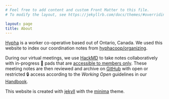 ```yaml
---
# Feel free to add content and custom Front Matter to this file.
# To modify the layout, see https://jekyllrb.com/docs/themes/#overriding-theme-defaults

layout: page
title: About
---
```


[Hypha](https://hypha.coop) is a worker co-operative based out of Ontario, Canada.
We used this website to index our coordination notes from [hyphacoop/organizing](https://github.com/hyphacoop/organizing).

During our virtual meetings, we use [HackMD](https://hackmd.io) to take notes collaboratively with in-progress :seedling: pads that are [accessible to members only](https://hackmd.io/VN4ltoJJTwWSVdODqfBf2w).
These meeting notes are then reviewed and archive on [GitHub](https://github.com/hyphacoop/organizing) with open or restricted :lock: access according to the _Working Open_ guidelines in our [Handbook](https://handbook.hypha.coop/working-open.html).

<span class="small">This website is created with [jekyll](https://github.com/jekyll/jekyll) with the [minima](https://github.com/jekyll/minima) theme.</span>
